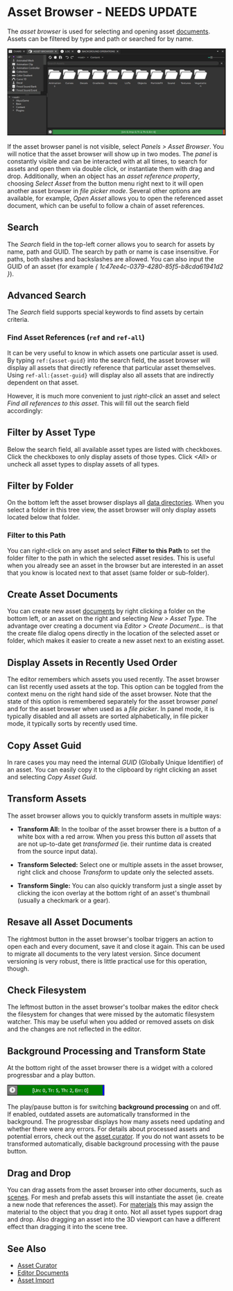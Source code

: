 # Asset Browser - NEEDS UPDATE

The *asset browser* is used for selecting and opening asset [documents](../editor/editor-documents.md). Assets can be filtered by type and path or searched for by name.

![Asset Browser](media/asset-browser.png)

If the asset browser panel is not visible, select *Panels > Asset Browser*. You will notice that the asset browser will show up in two modes. The *panel* is constantly visible and can be interacted with at all times, to search for assets and open them via double click, or instantiate them with drag and drop. Additionally, when an object has an *asset reference property*, choosing *Select Asset* from the button menu right next to it will open another asset browser in *file picker mode*. Several other options are available, for example, *Open Asset* allows you to open the referenced asset document, which can be useful to follow a chain of asset references.

## Search

The *Search* field in the top-left corner allows you to search for assets by name, path and GUID. The search by path or name is case insensitive. For paths, both slashes and backslashes are allowed. You can also input the GUID of an asset (for example *{ 1c47ee4c-0379-4280-85f5-b8cda61941d2 }*).

## Advanced Search

The *Search* field supports special keywords to find assets by certain criteria.

### Find Asset References (`ref` and `ref-all`)

It can be very useful to know in which assets one particular asset is used. By typing `ref:{asset-guid}` into the search field, the asset browser will display all assets that directly reference that particular asset themselves. Using `ref-all:{asset-guid}` will display also all assets that are indirectly dependent on that asset.

However, it is much more convenient to just *right-click* an asset and select *Find all references to this asset*. This will fill out the search field accordingly:

## Filter by Asset Type

Below the search field, all available asset types are listed with checkboxes. Click the checkboxes to only display assets of those types. Click *\<All\>* or uncheck all asset types to display assets of all types.

## Filter by Folder

On the bottom left the asset browser displays all [data directories](../projects/data-directories.md). When you select a folder in this tree view, the asset browser will only display assets located below that folder.

### Filter to this Path

You can right-click on any asset and select **Filter to this Path** to set the folder filter to the path in which the selected asset resides. This is useful when you already see an asset in the browser but are interested in an asset that you know is located next to that asset (same folder or sub-folder).

## Create Asset Documents

You can create new asset [documents](../editor/editor-documents.md) by right clicking a folder on the bottom left, or an asset on the right and selecting *New > Asset Type*. The advantage over creating a document via *Editor > Create Document...* is that the create file dialog opens directly in the location of the selected asset or folder, which makes it easier to create a new asset next to an existing asset.

## Display Assets in Recently Used Order

The editor remembers which assets you used recently. The asset browser can list recently used assets at the top. This option can be toggled from the context menu on the right hand side of the asset browser. Note that the state of this option is remembered separately for the asset browser *panel* and for the asset browser when used as a *file picker*. In panel mode, it is typically disabled and all assets are sorted alphabetically, in file picker mode, it typically sorts by recently used time.

## Copy Asset Guid

In rare cases you may need the internal *GUID* (Globally Unique Identifier) of an asset. You can easily copy it to the clipboard by right clicking an asset and selecting *Copy Asset Guid*.

## Transform Assets

The asset browser allows you to quickly transform assets in multiple ways:

* **Transform All:** In the toolbar of the asset browser there is a button of a white box with a red arrow. When you press this button *all* assets that are not up-to-date get *transformed* (ie. their runtime data is created from the source input data).

* **Transform Selected:** Select one or multiple assets in the asset browser, right click and choose *Transform* to update only the selected assets.

* **Transform Single:** You can also quickly transform just a single asset by clicking the icon overlay at the bottom right of an asset's thumbnail (usually a checkmark or a gear).

## Resave all Asset Documents

The rightmost button in the asset browser's toolbar triggers an action to open each and every document, save it and close it again. This can be used to migrate all documents to the very latest version. Since document versioning is very robust, there is little practical use for this operation, though.

## Check Filesystem

The leftmost button in the asset browser's toolbar makes the editor check the filesystem for changes that were missed by the automatic filesystem watcher. This may be useful when you added or removed assets on disk and the changes are not reflected in the editor.

## Background Processing and Transform State

At the bottom right of the asset browser there is a widget with a colored progressbar and a play button.

![Transform Progress](media/transform-progress.png)

The play/pause button is for switching **background processing** on and off. If enabled, outdated assets are automatically transformed in the background. The progressbar displays how many assets need updating and whether there were any errors. For details about processed assets and potential errors, check out the [asset curator](asset-curator.md). If you do not want assets to be transformed automatically, disable background processing with the pause button.

## Drag and Drop

You can drag assets from the asset browser into other documents, such as [scenes](../scenes/scene-editing.md). For mesh and prefab assets this will instantiate the asset (ie. create a new node that references the asset). For [materials](../materials/materials-overview.md) this may assign the material to the object that you drag it onto. Not all asset types support drag and drop. Also dragging an asset into the 3D viewport can have a different effect than dragging it into the scene tree.

## See Also


* [Asset Curator](asset-curator.md)
* [Editor Documents](../editor/editor-documents.md)
* [Asset Import](import-assets.md)
